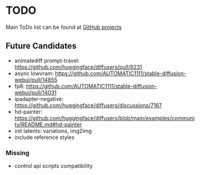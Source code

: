 # TODO

Main ToDo list can be found at [GitHub projects](https://github.com/users/vladmandic/projects)

## Future Candidates

- animatediff prompt-travel: <https://github.com/huggingface/diffusers/pull/9231>
- async lowvram: <https://github.com/AUTOMATIC1111/stable-diffusion-webui/pull/14855>
- fp8: <https://github.com/AUTOMATIC1111/stable-diffusion-webui/pull/14031>
- ipadapter-negative: https://github.com/huggingface/diffusers/discussions/7167
- hd-painter: https://github.com/huggingface/diffusers/blob/main/examples/community/README.md#hd-painter
- init latents: variations, img2img
- include reference styles

### Missing

- control api scripts compatibility
